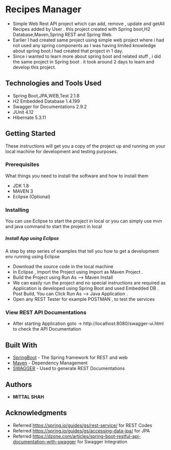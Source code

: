 # Recipes Manager

* Simple Web Rest API project which can add, remove , update and getAll Recipes added by User . this project created with Spring boot,H2 Database,Maven,Spring REST  and Spring Web.
* Earlier  I had created same project using simple web project where i had not used any spring components as I was having limited knowledge about spring boot.I had created that project in 1 day.
* Since i wanted to learn more about spring boot and related stuff , i did the same project in Spring boot . it took around 2 days to learn and develop this project. 


## Technologies and Tools Used
* Spring Boot,JPA,WEB,Test  2.1.8
* H2 Embedded Database   1.4.199
* Swagger for Documentations  2.9.2
* JUnit  4.12
* Hibernate 5.3.11
    

## Getting Started

These instructions will get you a copy of the project up and running on your local machine for development and testing purposes.

### Prerequisites

What things you need to install the software and how to install them
* JDK 1.8
* MAVEN 3
* Eclipse (Optional)

### Installing 

You can use Eclipse to start the project in local or you can simply use mvn and java command to start the project in local

##### Install App using Eclipse
A step by step series of examples that tell you how to get a development env running using Eclipse

*  Download the source code in the local machine 
*  In Eclipse , Import the Project using Import as Maven Project .
*  Build the Project using Run As --> Maven Install
*  We can easily run the project and no special instructions are required as Application is developed using Spring Boot and used Embedded DB . 
	 Post Build, You can  Click 	Run As --> Java Application .
*  Open any REST Tester for example POSTMAN , to test the services 



### View REST API Documentations
 * After starting Application goto -> http://localhost:8080/swagger-ui.html  to check the API Documentation
     
## Built With

* [SpringBoot](https://spring.io/projects/spring-boot) - The Spring framework for REST and web
* [Maven](https://maven.apache.org/) - Dependency Management
* [SWAGGER](https://swagger.io/) - Used to generate REST Documentations


## Authors

* **MITTAL SHAH**  


## Acknowledgments

* Referred  https://spring.io/guides/gs/rest-service/  for REST Codes 
* Referred  https://spring.io/guides/gs/accessing-data-jpa/ for JPA 
* Referred  https://dzone.com/articles/spring-boot-restful-api-documentation-with-swagger for Swagger Integration
